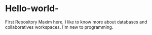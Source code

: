 # Hello-world-
First Repository
Maxim here, I like to know more about databases and collaboratives workspaces. 
I´m new to programming. 
